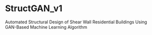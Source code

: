 # StructGAN_v1
Automated Structural Design of Shear Wall Residential Buildings Using GAN-Based Machine Learning Algorithm
